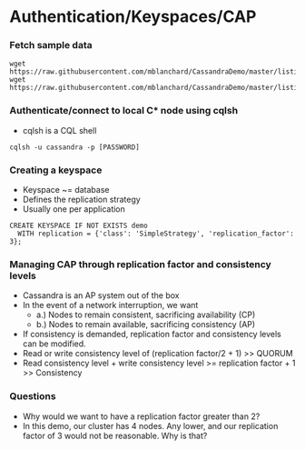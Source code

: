 # Authentication/Keyspaces/CAP

### Fetch sample data
```
wget https://raw.githubusercontent.com/mblanchard/CassandraDemo/master/listings.csv
wget https://raw.githubusercontent.com/mblanchard/CassandraDemo/master/listingsbystate.csv
```

### Authenticate/connect to local C\* node using cqlsh
- cqlsh is a CQL shell
```
cqlsh -u cassandra -p [PASSWORD]
```

### Creating a keyspace
- Keyspace ~= database
- Defines the replication strategy
- Usually one per application
```
CREATE KEYSPACE IF NOT EXISTS demo 
  WITH replication = {'class': 'SimpleStrategy', 'replication_factor': 3};
```

### Managing CAP through replication factor and consistency levels
- Cassandra is an AP system out of the box
- In the event of a network interruption, we want
  - a.) Nodes to remain consistent, sacrificing availability (CP)
  - b.) Nodes to remain available, sacrificing consistency (AP)
- If consistency is demanded, replication factor and consistency levels can be modified.
- Read or write consistency level of (replication factor/2 + 1) >> QUORUM
- Read consistency level + write consistency level >= replication factor + 1 >> Consistency

### Questions
- Why would we want to have a replication factor greater than 2?
- In this demo, our cluster has 4 nodes. Any lower, and our replication factor of 3 would not be reasonable. Why is that?
